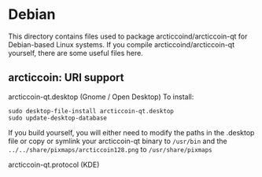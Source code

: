 
Debian
====================
This directory contains files used to package arcticcoind/arcticcoin-qt
for Debian-based Linux systems. If you compile arcticcoind/arcticcoin-qt yourself, there are some useful files here.

## arcticcoin: URI support ##


arcticcoin-qt.desktop  (Gnome / Open Desktop)
To install:

	sudo desktop-file-install arcticcoin-qt.desktop
	sudo update-desktop-database

If you build yourself, you will either need to modify the paths in
the .desktop file or copy or symlink your arcticcoin-qt binary to `/usr/bin`
and the `../../share/pixmaps/arcticcoin128.png` to `/usr/share/pixmaps`

arcticcoin-qt.protocol (KDE)

